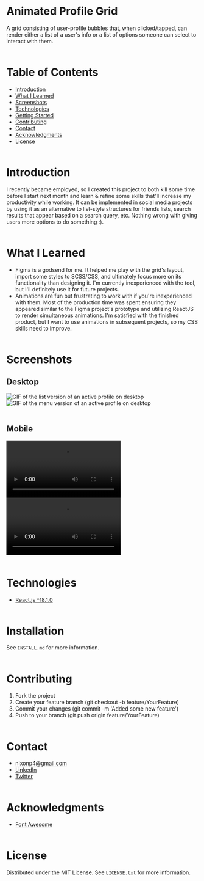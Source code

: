 # **Animated Profile Grid**
A grid consisting of user-profile bubbles that, when clicked/tapped, can render either a list of a user's info or a list of options someone can select to interact with them.<br></br>

# **Table of Contents**
* [Introduction](https://github.com/Paul-Nixon/animated-profile-grid#introduction)
* [What I Learned](https://github.com/Paul-Nixon/animated-profile-grid#what-i-learned)
* [Screenshots](https://github.com/Paul-Nixon/animated-profile-grid#screenshots)
* [Technologies](https://github.com/Paul-Nixon/animated-profile-grid#technologies)
* [Getting Started](https://github.com/Paul-Nixon/animated-profile-grid#getting-started)
* [Contributing](https://github.com/Paul-Nixon/animated-profile-grid#contributing)
* [Contact](https://github.com/Paul-Nixon/animated-profile-grid#contact)
* [Acknowledgments](https://github.com/Paul-Nixon/animated-profile-grid#acknowledgments)
* [License](https://github.com/Paul-Nixon/animated-profile-grid#license)<br></br>

# **Introduction**
I recently became employed, so I created this project to both kill some time before I start next month and learn & refine some skills that'll increase my productivity while working. It can be implemented in social media projects by using it as an alternative to list-style structures for friends lists, search results that appear based on a search query, etc. Nothing wrong with giving users more options to do something :).<br></br>

# **What I Learned**
* Figma is a godsend for me. It helped me play with the grid's layout, import some styles to SCSS/CSS, and ultimately focus more on its functionality than designing it. I'm currently inexperienced with the tool, but I'll definitely use it for future projects.
* Animations are fun but frustrating to work with if you're inexperienced with them. Most of the production time was spent ensuring they appeared similar to the Figma project's prototype and utilizing ReactJS to render simultaneous animations. I'm satisfied with the finished product, but I want to use animations in subsequent projects, so my CSS skills need to improve.<br></br>

# **Screenshots**
## **Desktop**
![GIF of the list version of an active profile on desktop](https://user-images.githubusercontent.com/42850145/168401388-0dd86dd4-7fbb-47c5-87e1-c396e02b2c89.gif)
![GIF of the menu version of an active profile on desktop](https://user-images.githubusercontent.com/42850145/168402054-28e47b61-bd02-4ad7-b735-64244d2175cd.gif)<br></br>

## **Mobile**
![GIF of the list version of an active profile on mobile](https://user-images.githubusercontent.com/42850145/168402464-c835b4a9-b4d8-455d-bcfa-4bd792e3742f.mp4)
![GIF of the menu version of an active profile on mobile](https://user-images.githubusercontent.com/42850145/168402642-09112a81-1247-4418-a8ad-240e6700bb6b.mp4)<br></br>

# **Technologies**
* [React.js ^18.1.0](https://reactjs.org/)<br></br>

# **Installation**
See `INSTALL.md` for more information.<br></br>

# **Contributing**
1. Fork the project
2. Create your feature branch (git checkout -b feature/YourFeature)
3. Commit your changes (git commit -m 'Added some new feature')
4. Push to your branch (git push origin feature/YourFeature)<br></br>

# **Contact**
* nixonp4@gmail.com
* [LinkedIn](https://www.linkedin.com/in/paul-vance-nixon/)
* [Twitter](https://twitter.com/PeacefulPaladin)<br></br>

# **Acknowledgments**
* [Font Awesome](https://fontawesome.com/)<br></br>

# **License**
Distributed under the MIT License. See `LICENSE.txt` for more information.